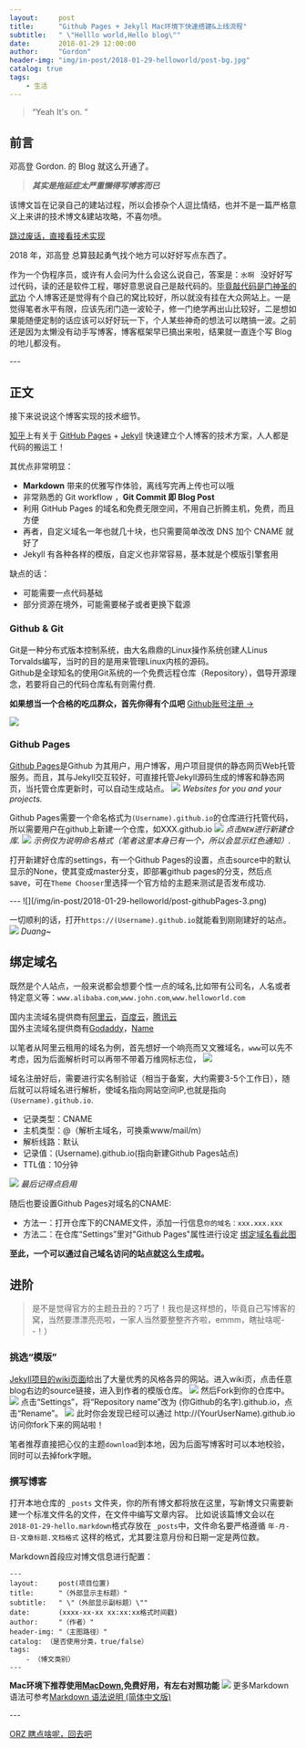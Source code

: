 ```yaml
---
layout:     post
title:      "Github Pages + Jekyll Mac环境下快速搭建&上线流程"
subtitle:   " \"Helllo world,Hello blog\""
date:       2018-01-29 12:00:00
author:     "Gordon"
header-img: "img/in-post/2018-01-29-helloworld/post-bg.jpg"
catalog: true
tags:
    - 生活
---
```


> “Yeah It's on. ”


## 前言

邓高登 Gordon. 的 Blog 就这么开通了。

> ***其实是拖延症太严重懒得写博客而已***


该博文旨在记录自己的建站过程，所以会掺杂个人逗比情结，也并不是一篇严格意义上来讲的技术博文&建站攻略，不喜勿喷。


[跳过废话，直接看技术实现 ](#build) 


2018 年，邓高登 总算鼓起勇气找个地方可以好好写点东西了。


作为一个伪程序员，或许有人会问为什么会这么说自己，答案是：`水啊 ` 没好好写过代码，读的还是软件工程，哪好意思说自己是敲代码的。[毕竟敲代码是门神圣的武功](#end) 个人博客还是觉得有个自己的窝比较好，所以就没有挂在大众网站上。一是觉得笔者水平有限，应该先闭门造一波轮子，修一门绝学再出山比较好，二是想如果能随便定制的话应该可以好好玩一下，个人某些神奇的想法可以瞎搞一波。之前还是因为太懒没有动手写博客，博客框架早已搞出来啦，结果就一直连个写 Blog 的地儿都没有。


<p id = "build"></p>
---

## 正文

接下来说说这个博客实现的技术细节。  

[知乎](https://www.zhihu.com/question/20223939)上有关于 [GitHub Pages](https://pages.github.com/) + [Jekyll](http://jekyllrb.com/) 快速建立个人博客的技术方案，人人都是代码的搬运工！

其优点非常明显：

* **Markdown** 带来的优雅写作体验，离线写完再上传也可以哦
* 非常熟悉的 Git workflow ，**Git Commit 即 Blog Post**
* 利用 GitHub Pages 的域名和免费无限空间，不用自己折腾主机，免费，而且方便
* 再者，自定义域名一年也就几十块，也只需要简单改改 DNS 加个 CNAME 就好了 
* Jekyll 有各种各样的模版，自定义也非常容易，基本就是个模版引擎套用 

缺点的话：

* 可能需要一点代码基础
* 部分资源在境外，可能需要梯子或者更换下载源


### Github & Git

Git是一种分布式版本控制系统，由大名鼎鼎的Linux操作系统创建人Linus Torvalds编写，当时的目的是用来管理Linux内核的源码。  
Github是全球知名的使用Git系统的一个免费远程仓库（Repository），倡导开源理念，若要将自己的代码仓库私有则需付费.

**如果想当一个合格的吃瓜群众，首先你得有个瓜吧**   [Github账号注册 → ](https://github.com/)

![](/img/in-post/2018-01-29-helloworld/post-github.png)

### Github Pages

[Github Pages](https://en.wikipedia.org/wiki/GitHub_Pages)是Github 为其用户，用户博客，用户项目提供的静态网页Web托管服务。而且，其与Jekyll交互较好，可直接托管Jekyll源码生成的博客和静态网页，当托管仓库更新时，可以自动生成站点。
![](/img/in-post/2018-01-29-helloworld/post-githubPages.png)
*Websites for you and your projects.*

Github Pages需要一个命名格式为`(Username).github.io`的仓库进行托管代码，所以需要用户在github上新建一个仓库，如XXX.github.io
![](/img/in-post/2018-01-29-helloworld/post-github-repositories.png)
*点击`NEW`进行新建仓库.*
![](/img/in-post/2018-01-29-helloworld/post-github-repositories-2.png)
*示例仅为说明命名格式（笔者这里本身已有一个，所以会显示红色通知）.*

打开新建好仓库的settings，有一个Github Pages的设置，点击source中的默认显示的None，使其变成master分支，即部署github pages的分支，然后点save，可在`Theme Chooser`里选择一个官方给的主题来测试是否发布成功.
<p id = "setting"></p>
---
![](/img/in-post/2018-01-29-helloworld/post-githubPages-3.png)

一切顺利的话，打开`https://(Username).github.io`就能看到刚刚建好的站点。
![](/img/in-post/2018-01-29-helloworld/post-jekyllHome.png)
*Duang~*

## 绑定域名

既然是个人站点，一般来说都会想要个性一点的域名,比如带有公司名，人名或者特定意义等：`www.alibaba.com`,`www.john.com`,`www.helloworld.com`

国内主流域名提供商有[阿里云](https://www.aliyun.com/)，[百度云](https://cloud.baidu.com)，[腾讯云](https://cloud.tencent.com)  
国外主流域名提供商有[Godaddy](www.godaddy.com)，[Name](Name.com)

以笔者从阿里云租用的域名为例，首先想好一个响亮而又文雅域名，`www`可以先不考虑，因为后面解析时可以再带不带着万维网标志位，
![](/img/in-post/2018-01-29-helloworld/post-address.png)

域名注册好后，需要进行实名制验证（相当于备案，大约需要3-5个工作日），随后就可以将域名进行解析，使域名指向网站空间IP,也就是指向`(Username).github.io`. 
* 记录类型：CNAME
* 主机类型：@（解析主域名，可换乘www/mail/m）
* 解析线路：默认
* 记录值：(Username).github.io(指向新建Github Pages站点)
* TTL值：10分钟

![](/img/in-post/2018-01-29-helloworld/post-address-3.png)
*最后记得点启用*

随后也要设置Github Pages对域名的CNAME:
* 方法一：打开仓库下的CNAME文件，添加一行信息`你的域名：xxx.xxx.xxx`
* 方法二：在仓库“Settings”里对"Github Pages"属性进行设定 [绑定域名看此图](#setting) 

**至此，一个可以通过自己域名访问的站点就这么生成啦。**


## 进阶

> 是不是觉得官方的主题丑丑的？巧了！我也是这样想的，毕竟自己写博客的窝，当然要漂漂亮亮啦，一家人当然要整整齐齐啦，emmm，瞎扯啥呢- -！）

### 挑选“模版”

[Jekyll项目的wiki页面](https://github.com/jekyll/jekyll/wiki/sites)给出了大量优秀的风格各异的网站。进入wiki页，点击任意blog右边的source链接，进入到作者的模版仓库。
![](/img/in-post/2018-01-29-helloworld/post-jekyll-site.png)
然后Fork到你的仓库中。
![](/img/in-post/2018-01-29-helloworld/post-jekyll-site-fork.png)
点击“Settings”，将“Repository name”改为 (你Github的名字).github.io，点击“Rename”。
![](/img/in-post/2018-01-29-helloworld/post-jekyll-site-fork2.png)
此时你会发现已经可以通过 http://(YourUserName).github.io 访问你fork下来的网站啦！

笔者推荐直接把心仪的主题`download`到本地，因为后面写博客时可以本地校验，同时可以去掉fork字眼。

### 撰写博客

打开本地仓库的 `_posts` 文件夹，你的所有博文都将放在这里，写新博文只需要新建一个标准文件名的文件，在文件中编写文章内容。 比如说该篇博文会以在 `2018-01-29-hello.markdown`格式存放在 `_posts`中，文件命名要严格遵循 `年-月-日-文章标题.文档格式` 这样的格式，尤其要注意月份和日期一定是两位数。

Markdown首段应对博文信息进行配置：
```
---
layout:     post(项目位置)
title:      "（外部显示主标题）"
subtitle:   " \"（外部显示副标题）\""
date:       (xxxx-xx-xx xx:xx:xx格式时间戳)
author:     "（作者）"
header-img: "（主图路径）"
catalog: （是否使用分类，true/false）
tags:
    - （博文类别）
---
```

**Mac环境下推荐使用[MacDown](http://macdown.uranusjr.com/),免费好用，有左右对照功能**
![](/img/in-post/2018-01-29-helloworld/post-macdown.png)
更多Markdown语法可参考[Markdown 语法说明 (简体中文版)](https://www.appinn.com/markdown/)


<p id = "end"></p>
---

[ORZ  瞎点啥呢，回去吧 ](#build)


